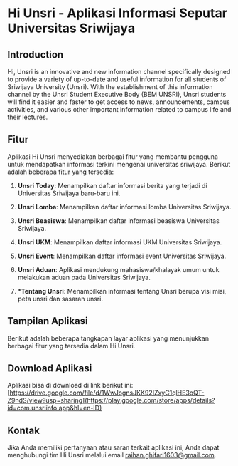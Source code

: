 # Hi Unsri - Aplikasi Informasi Seputar Universitas Sriwijaya

## Introduction

Hi, Unsri is an innovative and new information channel specifically designed to provide a variety of up-to-date and useful information for all students of Sriwijaya University (Unsri). With the establishment of this information channel by the Unsri Student Executive Body (BEM UNSRI), Unsri students will find it easier and faster to get access to news, announcements, campus activities, and various other important information related to campus life and their lectures.


## Fitur

Aplikasi Hi Unsri menyediakan berbagai fitur yang membantu pengguna untuk mendapatkan informasi terkini mengenai universitas sriwijaya. Berikut adalah beberapa fitur yang tersedia:

1. **Unsri Today**: Menampilkan daftar informasi berita yang terjadi di Universitas Sriwijaya baru-baru ini.

2. **Unsri Lomba**: Menampilkan daftar informasi lomba Universitas Sriwijaya.

3. **Unsri Beasiswa**: Menampilkan daftar informasi beasiswa Universitas Sriwijaya.

4. **Unsri UKM**: Menampilkan daftar informasi UKM Universitas Sriwijaya.

5. **Unsri Event**: Menampilkan daftar informasi event Universitas Sriwijaya.

6. **Unsri Aduan**: Aplikasi mendukung mahasiswa/khalayak umum untuk melakukan aduan pada Universitas Sriwijaya.

7. ***Tentang Unsri**: Menampilkan informasi tentang Unsri berupa visi misi, peta unsri dan sasaran unsri.


## Tampilan Aplikasi
Berikut adalah beberapa tangkapan layar aplikasi yang menunjukkan berbagai fitur yang tersedia dalam Hi Unsri.


## Download Aplikasi

Aplikasi bisa di download di link berikut ini:
[https://drive.google.com/file/d/1WwJognsJKK92IZxyC1qlHE3oQT-Z9ndS/view?usp=sharing](https://play.google.com/store/apps/details?id=com.unsriinfo.app&hl=en-ID)

## Kontak
Jika Anda memiliki pertanyaan atau saran terkait aplikasi ini, Anda dapat menghubungi tim Hi Unsri melalui email raihan.ghifari1603@gmail.com.

